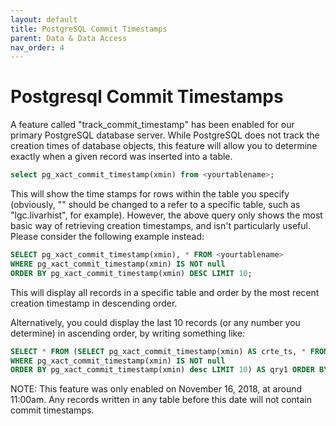 ```yaml
---
layout: default
title: PostgreSQL Commit Timestamps
parent: Data & Data Access
nav_order: 4
---
```

# Postgresql Commit Timestamps

A feature called "track_commit_timestamp" has been enabled for
our primary PostgreSQL database server. While PostgreSQL does not track
the creation times of database objects, this feature will allow you to
determine exactly when a given record was inserted into a table.

``` sql
select pg_xact_commit_timestamp(xmin) from <yourtablename>;
```

This will show the time stamps for rows within the table you specify
(obviously, "" should be changed to a refer to a specific table, such as
"lgc.livarhist", for example). However, the above query only shows the
most basic way of retrieving creation timestamps, and isn't particularly
useful. Please consider the following example instead:

``` sql
SELECT pg_xact_commit_timestamp(xmin), * FROM <yourtablename>
WHERE pg_xact_commit_timestamp(xmin) IS NOT null
ORDER BY pg_xact_commit_timestamp(xmin) DESC LIMIT 10;
```

This will display all records in a specific table and order by the most
recent creation timestamp in descending order.

Alternatively, you could display the last 10 records (or any number you
determine) in ascending order, by writing something like:

``` sql
SELECT * FROM (SELECT pg_xact_commit_timestamp(xmin) AS crte_ts, * FROM <yourtable>
WHERE pg_xact_commit_timestamp(xmin) IS NOT null
ORDER BY pg_xact_commit_timestamp(xmin) desc LIMIT 10) AS qry1 ORDER BY crte_ts asc;
```

NOTE: This feature was only enabled on November 16, 2018, at around
11:00am. Any records written in any table before this date will not
contain commit timestamps.
